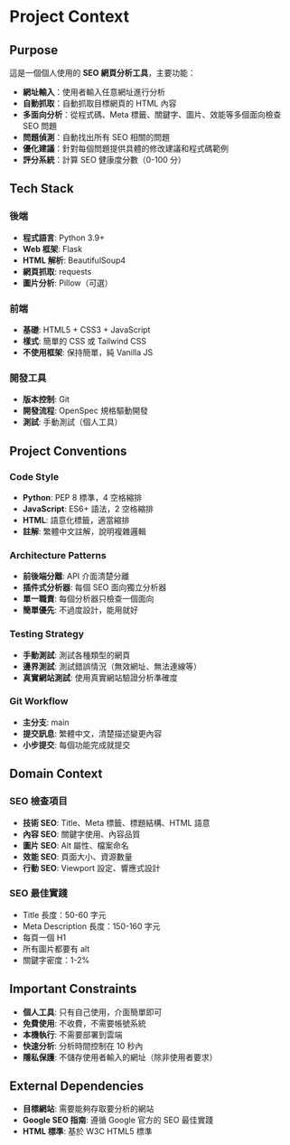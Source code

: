 # Project Context

## Purpose

這是一個個人使用的 **SEO 網頁分析工具**，主要功能：

- **網址輸入**：使用者輸入任意網址進行分析
- **自動抓取**：自動抓取目標網頁的 HTML 內容
- **多面向分析**：從程式碼、Meta 標籤、關鍵字、圖片、效能等多個面向檢查 SEO 問題
- **問題偵測**：自動找出所有 SEO 相關的問題
- **優化建議**：針對每個問題提供具體的修改建議和程式碼範例
- **評分系統**：計算 SEO 健康度分數（0-100 分）

## Tech Stack

### 後端
- **程式語言**: Python 3.9+
- **Web 框架**: Flask
- **HTML 解析**: BeautifulSoup4
- **網頁抓取**: requests
- **圖片分析**: Pillow（可選）

### 前端
- **基礎**: HTML5 + CSS3 + JavaScript
- **樣式**: 簡單的 CSS 或 Tailwind CSS
- **不使用框架**: 保持簡單，純 Vanilla JS

### 開發工具
- **版本控制**: Git
- **開發流程**: OpenSpec 規格驅動開發
- **測試**: 手動測試（個人工具）

## Project Conventions

### Code Style
- **Python**: PEP 8 標準，4 空格縮排
- **JavaScript**: ES6+ 語法，2 空格縮排
- **HTML**: 語意化標籤，適當縮排
- **註解**: 繁體中文註解，說明複雜邏輯

### Architecture Patterns
- **前後端分離**: API 介面清楚分離
- **插件式分析器**: 每個 SEO 面向獨立分析器
- **單一職責**: 每個分析器只檢查一個面向
- **簡單優先**: 不過度設計，能用就好

### Testing Strategy
- **手動測試**: 測試各種類型的網頁
- **邊界測試**: 測試錯誤情況（無效網址、無法連線等）
- **真實網站測試**: 使用真實網站驗證分析準確度

### Git Workflow
- **主分支**: main
- **提交訊息**: 繁體中文，清楚描述變更內容
- **小步提交**: 每個功能完成就提交

## Domain Context

### SEO 檢查項目
- **技術 SEO**: Title、Meta 標籤、標題結構、HTML 語意
- **內容 SEO**: 關鍵字使用、內容品質
- **圖片 SEO**: Alt 屬性、檔案命名
- **效能 SEO**: 頁面大小、資源數量
- **行動 SEO**: Viewport 設定、響應式設計

### SEO 最佳實踐
- Title 長度：50-60 字元
- Meta Description 長度：150-160 字元
- 每頁一個 H1
- 所有圖片都要有 alt
- 關鍵字密度：1-2%

## Important Constraints

- **個人工具**: 只有自己使用，介面簡單即可
- **免費使用**: 不收費，不需要帳號系統
- **本機執行**: 不需要部署到雲端
- **快速分析**: 分析時間控制在 10 秒內
- **隱私保護**: 不儲存使用者輸入的網址（除非使用者要求）

## External Dependencies

- **目標網站**: 需要能夠存取要分析的網站
- **Google SEO 指南**: 遵循 Google 官方的 SEO 最佳實踐
- **HTML 標準**: 基於 W3C HTML5 標準
